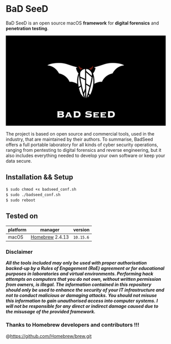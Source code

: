 # BaD SeeD

BaD SeeD is an open source macOS **framework** for **digital forensics** and **penetration testing**.

![BaD SeeD](https://github.com/ctinnil/badseed/blob/ctinnil-patch-1/res/logo.001.png?raw=true)

The project is based on open source and commercial tools, used in the industry, that are maintained by their authors. To summarise, BadSeed offers a full portable laboratory for all kinds of cyber security operations, ranging from pentesting to digital forensics and reverse engineering, but it also includes everything needed to develop your own software or keep your data secure. 

Installation && Setup 
-----

``` sh
$ sudo chmod +x badseed_conf.sh
$ sudo ./badseed_conf.sh
$ sudo reboot
```

Tested on
-----

platform | manager | version  
---------|---------|---------------
macOS | [Homebrew](https://docs.brew.sh/Installation) 2.4.13| `10.15.6`

### Disclaimer 

***All the tools included may only be used with proper authorisation backed-up by a Rules of Engagement (RoE) agreement or for educational purposes in laboratories and virtual environments. Performing hack attempts on computers that you do not own, without written permission from owners, is illegal. The information contained in this repository should only be used to enhance the security of your IT infrastructure and not to conduct malicious or damaging attacks. You should not misuse this information to gain unauthorised access into computer systems. I will not be responsible for any direct or indirect damage caused due to the misusage of the provided framework.***

### Thanks to Homebrew developers and contributors !!!
@https://github.com/Homebrew/brew.git
